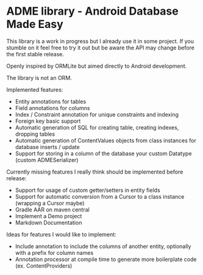 ADME library - Android Database Made Easy
=======

This library is a work in progress but I already use it in some project.
If you stumble on it feel free to try it out but be aware the API may change before the first stable release.

Openly inspired by ORMLite but aimed directly to Android development.

The library is not an ORM.

Implemented features:

  * Entity annotations for tables
  * Field annotations for columns
  * Index / Constraint annotation for unique constraints and indexing
  * Foreign key basic support
  * Automatic generation of SQL for creating table, creating indexes, dropping tables
  * Automatic generation of ContentValues objects from class instances for database inserts / update
  * Support for storing in a column of the database your custom Datatype (custom ADMESerializer)


Currently missing features I really think should be implemented before release:

  * Support for usage of custom getter/setters in entity fields
  * Support for automatic conversion from a Cursor to a class instance (wrapping a Cursor maybe)
  * Gradle AAR on maven central
  * Implement a Demo project
  * Markdown Documentation

Ideas for features I would like to implement:

  * Include annotation to include the columns of another entity, optionally with a prefix for column names
  * Annotation processor at compile time to generate more boilerplate code (ex. ContentProviders)

